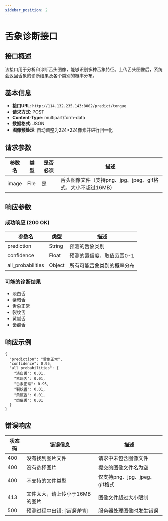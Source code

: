 ```yaml
---
sidebar_position: 2
---
```


# 舌象诊断接口

## 接口概述

该接口用于分析和诊断舌头图像，能够识别多种舌象特征。上传舌头图像后，系统会返回舌象的诊断结果及各个类别的概率分布。

## 基本信息

- **接口URL**: `http://114.132.235.143:8002/predict/tongue`
- **请求方式**: POST
- **Content-Type**: multipart/form-data
- **数据格式**: JSON
- **图像预处理**: 自动调整为224×224像素并进行归一化

## 请求参数

| 参数名 | 类型 | 是否必须 | 描述                                                        |
| ------ | ---- | -------- | ----------------------------------------------------------- |
| image  | File | 是       | 舌头图像文件（支持png、jpg、jpeg、gif格式，大小不超过16MB） |

## 响应参数

### 成功响应 (200 OK)

| 参数名            | 类型   | 描述                       |
| ----------------- | ------ | -------------------------- |
| prediction        | String | 预测的舌象类别             |
| confidence        | Float  | 预测的置信度，取值范围0-1  |
| all_probabilities | Object | 所有可能舌象类别的概率分布 |

### 可能的诊断结果

- 淡白舌
- 紫暗舌
- 舌象正常
- 裂纹舌
- 黄腻舌
- 齿痕舌


## 响应示例

```
{
  "prediction": "舌象正常",
  "confidence": 0.95,
  "all_probabilities": {
    "淡白舌": 0.01,
    "紫暗舌": 0.01,
    "舌象正常": 0.95,
    "裂纹舌": 0.01,
    "黄腻舌": 0.01,
    "齿痕舌": 0.01
  }
}
```

## 错误响应

| 状态码 | 错误信息                       | 描述                          |
| ------ | ------------------------------ | ----------------------------- |
| 400    | 没有找到图片文件               | 请求中未包含图像文件          |
| 400    | 没有选择图片                   | 提交的图像文件名为空          |
| 400    | 不支持的文件类型               | 仅支持png、jpg、jpeg、gif格式 |
| 413    | 文件太大，请上传小于16MB的图片 | 图像文件超过大小限制          |
| 500    | 预测过程中出错: [错误详情]     | 服务器处理图像时发生错误      |
